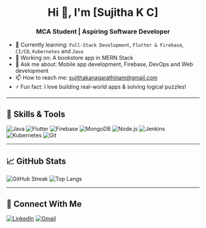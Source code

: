 <h1 align="center">Hi 👋, I'm [Sujitha K C]</h1>
<h3 align="center">MCA Student | Aspiring Software Developer</h3>

- 🌱 Currently learning: `Full-Stack Development`, `Flutter & Firebase`, `CI/CD`, `Kubernetes` and `Java`
- 🔭 Working on: A bookstore app in MERN Stack
- 💬 Ask me about: Mobile app development, Firebase, DevOps and Web development
- 📫 How to reach me: [sujithakanagarathinam@gmail.com](mailto:sujithakanagarathinam@gmail.com)
- ⚡ Fun fact: I love building real-world apps & solving logical puzzles!

---

## 🚀 Skills & Tools

![Java](https://img.shields.io/badge/Java-007396?style=for-the-badge&logo=java)
![Flutter](https://img.shields.io/badge/Flutter-02569B?style=for-the-badge&logo=flutter)
![Firebase](https://img.shields.io/badge/Firebase-FFCA28?style=for-the-badge&logo=firebase)
![MongoDB](https://img.shields.io/badge/MongoDB-4EA94B?style=for-the-badge&logo=mongodb)
![Node.js](https://img.shields.io/badge/Node.js-339933?style=for-the-badge&logo=node.js)
![Jenkins](https://img.shields.io/badge/Jenkins-D24939?style=for-the-badge&logo=jenkins&logoColor=white)
![Kubernetes](https://img.shields.io/badge/Kubernetes-326CE5?style=for-the-badge&logo=kubernetes&logoColor=white)
![Git](https://img.shields.io/badge/Git-F05032?style=for-the-badge&logo=git)

---

## 📈 GitHub Stats

![GitHub Streak](https://streak-stats.demolab.com?user=your-username&theme=tokyonight&hide_border=true)
![Top Langs](https://github-readme-stats.vercel.app/api/top-langs/?username=your-username&layout=compact&theme=tokyonight)

---


## 📢 Connect With Me

[![LinkedIn](https://img.shields.io/badge/LinkedIn-blue?style=for-the-badge&logo=linkedin)]([https://linkedin.com/in/your-link](https://www.linkedin.com/in/sujitha-k-c-0251811b9))
[![Gmail](https://img.shields.io/badge/Gmail-D14836?style=for-the-badge&logo=gmail)](mailto:sujithakanagarathinam@gmail.com)

